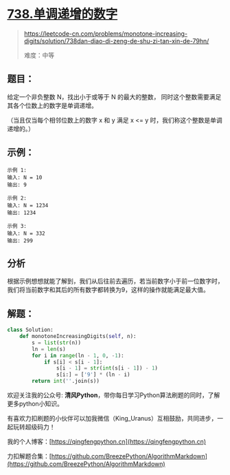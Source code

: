 # [738.单调递增的数字](https://leetcode-cn.com/problems/monotone-increasing-digits/solution/738dan-diao-di-zeng-de-shu-zi-tan-xin-de-79hn/)
> https://leetcode-cn.com/problems/monotone-increasing-digits/solution/738dan-diao-di-zeng-de-shu-zi-tan-xin-de-79hn/
> 
> 难度：中等

## 题目：

给定一个非负整数 N，找出小于或等于 N 的最大的整数，
同时这个整数需要满足其各个位数上的数字是单调递增。

（当且仅当每个相邻位数上的数字 x 和 y 满足 x <= y 时，我们称这个整数是单调递增的。）

## 示例：

```
示例 1:
输入: N = 10
输出: 9

示例 2:
输入: N = 1234
输出: 1234

示例 3:
输入: N = 332
输出: 299
```

## 分析

根据示例想想就能了解到，我们从后往前去遍历，若当前数字小于前一位数字时，
我们将当前数字和其后的所有数字都转换为9，这样的操作就能满足最大值。

## 解题：

```python
class Solution:
    def monotoneIncreasingDigits(self, n):
        s = list(str(n))
        ln = len(s)
        for i in range(ln - 1, 0, -1):
            if s[i] < s[i - 1]:
                s[i - 1] = str(int(s[i - 1]) - 1)
                s[i:] = ['9'] * (ln - i)
        return int(''.join(s))
```

欢迎关注我的公众号: **清风Python**，带你每日学习Python算法刷题的同时，了解更多python小知识。

有喜欢力扣刷题的小伙伴可以加我微信（King_Uranus）互相鼓励，共同进步，一起玩转超级码力！

我的个人博客：[https://qingfengpython.cn](https://qingfengpython.cn)

力扣解题合集：[https://github.com/BreezePython/AlgorithmMarkdown](https://github.com/BreezePython/AlgorithmMarkdown)
